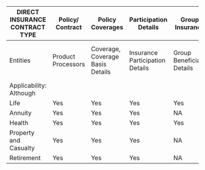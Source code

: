 | DIRECT INSURANCE CONTRACT TYPE | Policy/ Contract | Policy Coverages | Participation Details | Group Insurance | Policy Funds | Policy Loans | Policy Conversions | Policy Schedule |
|-------------------------------|-----------------|-----------------|---------------------|----------------|-------------|------------|------------------|----------------|
| Entities | Product Processors | Coverage, Coverage Basis Details | Insurance Participation Details | Group Beneficiary Details | Policy Fund, Policy Fund Allocation | Loan Contracts | Policy Conversion Details | Insurance Policy Schedules |
| Applicability: Although |  |  |  |  |  |  |  |  |
| Life | Yes | Yes | Yes | Yes | Yes | Yes | Yes | Yes |
| Annuity | Yes | Yes | Yes | NA | Yes | Yes | Yes | Yes |
| Health | Yes | Yes | Yes | Yes | NA | NA | Yes | Yes |
| Property and Casualty | Yes | Yes | Yes | NA | NA | NA | NA | NA |
| Retirement | Yes | Yes | Yes | NA | Yes | NA | NA | NA |